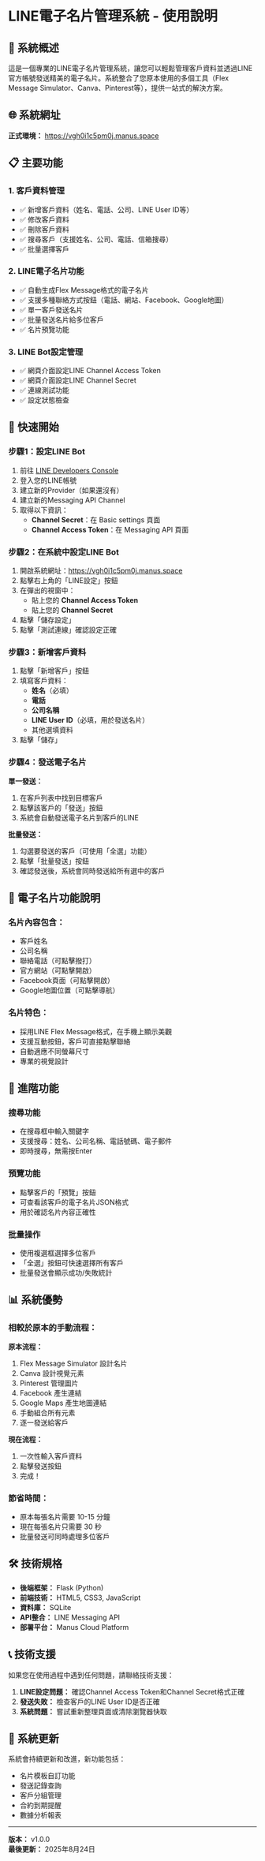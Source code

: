# LINE電子名片管理系統 - 使用說明

## 🎯 系統概述

這是一個專業的LINE電子名片管理系統，讓您可以輕鬆管理客戶資料並透過LINE官方帳號發送精美的電子名片。系統整合了您原本使用的多個工具（Flex Message Simulator、Canva、Pinterest等），提供一站式的解決方案。

## 🌐 系統網址

**正式環境：** https://vgh0i1c5pm0j.manus.space

## 📋 主要功能

### 1. 客戶資料管理
- ✅ 新增客戶資料（姓名、電話、公司、LINE User ID等）
- ✅ 修改客戶資料
- ✅ 刪除客戶資料
- ✅ 搜尋客戶（支援姓名、公司、電話、信箱搜尋）
- ✅ 批量選擇客戶

### 2. LINE電子名片功能
- ✅ 自動生成Flex Message格式的電子名片
- ✅ 支援多種聯絡方式按鈕（電話、網站、Facebook、Google地圖）
- ✅ 單一客戶發送名片
- ✅ 批量發送名片給多位客戶
- ✅ 名片預覽功能

### 3. LINE Bot設定管理
- ✅ 網頁介面設定LINE Channel Access Token
- ✅ 網頁介面設定LINE Channel Secret
- ✅ 連線測試功能
- ✅ 設定狀態檢查

## 🚀 快速開始

### 步驟1：設定LINE Bot

1. 前往 [LINE Developers Console](https://developers.line.biz/console/)
2. 登入您的LINE帳號
3. 建立新的Provider（如果還沒有）
4. 建立新的Messaging API Channel
5. 取得以下資訊：
   - **Channel Secret**：在 Basic settings 頁面
   - **Channel Access Token**：在 Messaging API 頁面

### 步驟2：在系統中設定LINE Bot

1. 開啟系統網址：https://vgh0i1c5pm0j.manus.space
2. 點擊右上角的「LINE設定」按鈕
3. 在彈出的視窗中：
   - 貼上您的 **Channel Access Token**
   - 貼上您的 **Channel Secret**
4. 點擊「儲存設定」
5. 點擊「測試連線」確認設定正確

### 步驟3：新增客戶資料

1. 點擊「新增客戶」按鈕
2. 填寫客戶資料：
   - **姓名**（必填）
   - **電話**
   - **公司名稱**
   - **LINE User ID**（必填，用於發送名片）
   - 其他選填資料
3. 點擊「儲存」

### 步驟4：發送電子名片

**單一發送：**
1. 在客戶列表中找到目標客戶
2. 點擊該客戶的「發送」按鈕
3. 系統會自動發送電子名片到客戶的LINE

**批量發送：**
1. 勾選要發送的客戶（可使用「全選」功能）
2. 點擊「批量發送」按鈕
3. 確認發送後，系統會同時發送給所有選中的客戶

## 📱 電子名片功能說明

### 名片內容包含：
- 客戶姓名
- 公司名稱
- 聯絡電話（可點擊撥打）
- 官方網站（可點擊開啟）
- Facebook頁面（可點擊開啟）
- Google地圖位置（可點擊導航）

### 名片特色：
- 採用LINE Flex Message格式，在手機上顯示美觀
- 支援互動按鈕，客戶可直接點擊聯絡
- 自動適應不同螢幕尺寸
- 專業的視覺設計

## 🔧 進階功能

### 搜尋功能
- 在搜尋框中輸入關鍵字
- 支援搜尋：姓名、公司名稱、電話號碼、電子郵件
- 即時搜尋，無需按Enter

### 預覽功能
- 點擊客戶的「預覽」按鈕
- 可查看該客戶的電子名片JSON格式
- 用於確認名片內容正確性

### 批量操作
- 使用複選框選擇多位客戶
- 「全選」按鈕可快速選擇所有客戶
- 批量發送會顯示成功/失敗統計

## 📊 系統優勢

### 相較於原本的手動流程：

**原本流程：**
1. Flex Message Simulator 設計名片
2. Canva 設計視覺元素
3. Pinterest 管理圖片
4. Facebook 產生連結
5. Google Maps 產生地圖連結
6. 手動組合所有元素
7. 逐一發送給客戶

**現在流程：**
1. 一次性輸入客戶資料
2. 點擊發送按鈕
3. 完成！

### 節省時間：
- 原本每張名片需要 10-15 分鐘
- 現在每張名片只需要 30 秒
- 批量發送可同時處理多位客戶

## 🛠️ 技術規格

- **後端框架：** Flask (Python)
- **前端技術：** HTML5, CSS3, JavaScript
- **資料庫：** SQLite
- **API整合：** LINE Messaging API
- **部署平台：** Manus Cloud Platform

## 📞 技術支援

如果您在使用過程中遇到任何問題，請聯絡技術支援：

1. **LINE設定問題：** 確認Channel Access Token和Channel Secret格式正確
2. **發送失敗：** 檢查客戶的LINE User ID是否正確
3. **系統問題：** 嘗試重新整理頁面或清除瀏覽器快取

## 🔄 系統更新

系統會持續更新和改進，新功能包括：
- 名片模板自訂功能
- 發送記錄查詢
- 客戶分組管理
- 合約到期提醒
- 數據分析報表

---

**版本：** v1.0.0  
**最後更新：** 2025年8月24日

